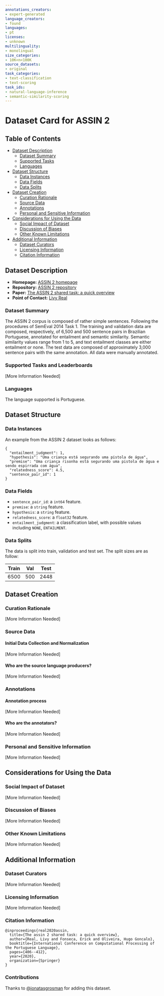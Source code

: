 ```yaml
---
annotations_creators:
- expert-generated
language_creators:
- found
languages:
- pt
licenses:
- unknown
multilinguality:
- monolingual
size_categories:
- 10K<n<100K
source_datasets:
- original
task_categories:
- text-classification
- text-scoring
task_ids:
- natural-language-inference
- semantic-similarity-scoring
---
```


# Dataset Card for ASSIN 2

## Table of Contents
- [Dataset Description](#dataset-description)
  - [Dataset Summary](#dataset-summary)
  - [Supported Tasks](#supported-tasks-and-leaderboards)
  - [Languages](#languages)
- [Dataset Structure](#dataset-structure)
  - [Data Instances](#data-instances)
  - [Data Fields](#data-fields)
  - [Data Splits](#data-splits)
- [Dataset Creation](#dataset-creation)
  - [Curation Rationale](#curation-rationale)
  - [Source Data](#source-data)
  - [Annotations](#annotations)
  - [Personal and Sensitive Information](#personal-and-sensitive-information)
- [Considerations for Using the Data](#considerations-for-using-the-data)
  - [Social Impact of Dataset](#social-impact-of-dataset)
  - [Discussion of Biases](#discussion-of-biases)
  - [Other Known Limitations](#other-known-limitations)
- [Additional Information](#additional-information)
  - [Dataset Curators](#dataset-curators)
  - [Licensing Information](#licensing-information)
  - [Citation Information](#citation-information)

## Dataset Description

- **Homepage:** [ASSIN 2 homepage](https://sites.google.com/view/assin2)
- **Repository:** [ASSIN 2 repository](https://sites.google.com/view/assin2)
- **Paper:** [The ASSIN 2 shared task: a quick overview](https://drive.google.com/file/d/1ft1VU6xiVm-N58dfAp6FHWjQ4IvcXgqp/view)
- **Point of Contact:** [Livy Real](mailto:livyreal@gmail.com)

### Dataset Summary

The ASSIN 2 corpus is composed of rather simple sentences. Following the procedures of SemEval 2014 Task 1.
The training and validation data are composed, respectively, of 6,500 and 500 sentence pairs in Brazilian Portuguese, 
annotated for entailment and semantic similarity. Semantic similarity values range from 1 to 5, and text entailment 
classes are either entailment or none. The test data are composed of approximately 3,000 sentence pairs with the same 
annotation. All data were manually annotated.

### Supported Tasks and Leaderboards

[More Information Needed]

### Languages

The language supported is Portuguese.

## Dataset Structure

### Data Instances

An example from the ASSIN 2 dataset looks as follows:

```
{
  "entailment_judgment": 1,
  "hypothesis": "Uma criança está segurando uma pistola de água",
  "premise": "Uma criança risonha está segurando uma pistola de água e sendo espirrada com água",
  "relatedness_score": 4.5,
  "sentence_pair_id": 1
}
```

### Data Fields

- `sentence_pair_id`: a `int64` feature.
- `premise`: a `string` feature.
- `hypothesis`: a `string` feature.
- `relatedness_score`: a `float32` feature.
- `entailment_judgment`: a classification label, with possible values including `NONE`, `ENTAILMENT`.

### Data Splits

The data is split into train, validation and test set. The split sizes are as follow:

| Train  | Val   | Test |
| ------ | ----- | ---- |
| 6500   | 500   | 2448 |

## Dataset Creation

### Curation Rationale

[More Information Needed]

### Source Data

#### Initial Data Collection and Normalization

[More Information Needed]

#### Who are the source language producers?

[More Information Needed]

### Annotations

#### Annotation process

[More Information Needed]

#### Who are the annotators?

[More Information Needed]

### Personal and Sensitive Information

[More Information Needed]

## Considerations for Using the Data

### Social Impact of Dataset

[More Information Needed]

### Discussion of Biases

[More Information Needed]

### Other Known Limitations

[More Information Needed]

## Additional Information

### Dataset Curators

[More Information Needed]

### Licensing Information

[More Information Needed]

### Citation Information

```
@inproceedings{real2020assin,
  title={The assin 2 shared task: a quick overview},
  author={Real, Livy and Fonseca, Erick and Oliveira, Hugo Goncalo},
  booktitle={International Conference on Computational Processing of the Portuguese Language},
  pages={406--412},
  year={2020},
  organization={Springer}
}
```

### Contributions

Thanks to [@jonatasgrosman](https://github.com/jonatasgrosman) for adding this dataset.